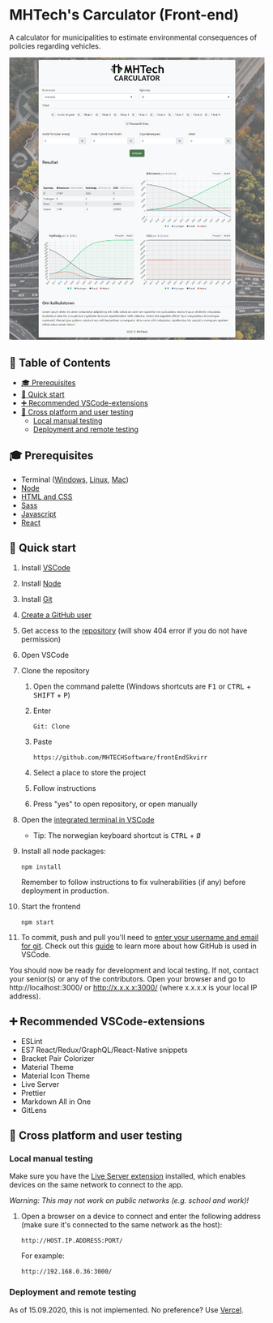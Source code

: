 # MHTech's Carculator (Front-end)<!-- omit in toc -->

A calculator for municipalities to estimate environmental consequences of policies regarding vehicles.

![Screenshot](src/images/example.png "Screenshot")

## 📑 Table of Contents <!-- omit in toc -->

- [🎓 Prerequisites](#-prerequisites)
- [🚀 Quick start](#-quick-start)
- [➕ Recommended VSCode-extensions](#-recommended-vscode-extensions)
- [🧪 Cross platform and user testing](#-cross-platform-and-user-testing)
  - [Local manual testing](#local-manual-testing)
  - [Deployment and remote testing](#deployment-and-remote-testing)

## 🎓 Prerequisites

- Terminal ([Windows](https://www.youtube.com/watch?v=jbvqCqb-HJk), [Linux](https://www.suse.com/c/working-command-line-basic-linux-commands/), [Mac](https://www.youtube.com/watch?v=5XgBd6rjuDQ))
- [Node](https://nodejs.org/en/download/)
- [HTML and CSS](https://www.youtube.com/watch?v=vQWlgd7hV4A)
- [Sass](https://www.youtube.com/watch?v=Zz6eOVaaelI)
- [Javascript](https://www.youtube.com/playlist?list=PLDyQo7g0_nsX8_gZAB8KD1lL4j4halQBJ)
- [React](https://www.youtube.com/watch?v=dGcsHMXbSOA)

## 🚀 Quick start

1. Install [VSCode](https://code.visualstudio.com/)
1. Install [Node](https://nodejs.org/en/download/)
1. Install [Git](https://git-scm.com/)
1. [Create a GitHub user](https://github.com/join)
1. Get access to the [repository](https://github.com/MHTECHSoftware/frontEndSkvirr) (will show 404 error if you do not have permission)
1. Open VSCode
1. Clone the repository

   1. Open the command palette (Windows shortcuts are <kbd>F1</kbd> or <kbd>CTRL</kbd> + <kbd>SHIFT</kbd> + <kbd>P</kbd>)
   1. Enter

      ```console
      Git: Clone
      ```

   1. Paste

      ```console
      https://github.com/MHTECHSoftware/frontEndSkvirr
      ```

   1. Select a place to store the project
   1. Follow instructions
   1. Press "yes" to open repository, or open manually

1. Open the [integrated terminal in VSCode](https://code.visualstudio.com/docs/editor/integrated-terminal)

   - Tip: The norwegian keyboard shortcut is <kbd>CTRL</kbd> + <kbd>Ø</kbd>

1. Install all node packages:

   ```console
   npm install
   ```

   Remember to follow instructions to fix vulnerabilities (if any) before deployment in production.

1. Start the frontend

   ```console
   npm start
   ```

1. To commit, push and pull you'll need to [enter your username and email for git](https://git-scm.com/book/en/v2/Getting-Started-First-Time-Git-Setup). Check out this [guide](https://code.visualstudio.com/docs/editor/github) to learn more about how GitHub is used in VSCode.

You should now be ready for development and local testing. If not, contact your senior(s) or any of the contributors. Open your browser and go to http://localhost:3000/ or http://x.x.x.x:3000/ (where x.x.x.x is your local IP address).

## ➕ Recommended VSCode-extensions

- ESLint
- ES7 React/Redux/GraphQL/React-Native snippets
- Bracket Pair Colorizer
- Material Theme
- Material Icon Theme
- Live Server
- Prettier
- Markdown All in One
- GitLens

## 🧪 Cross platform and user testing

### Local manual testing

Make sure you have the [Live Server extension](https://marketplace.visualstudio.com/items?itemName=ritwickdey.LiveServer) installed, which enables devices on the same network to connect to the app.

_Warning: This may not work on public networks (e.g. school and work)!_

1. Open a browser on a device to connect and enter the following address (make sure it's connected to the same network as the host):

   ```console
   http://HOST.IP.ADDRESS:PORT/
   ```

   For example:

   ```console
   http://192.168.0.36:3000/
   ```

### Deployment and remote testing

As of 15.09.2020, this is not implemented. No preference? Use [Vercel](https://vercel.com/).

